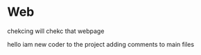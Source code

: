 # Web

chekcing 
will chekc that webpage

hello  iam new coder to the project
adding comments to main files
